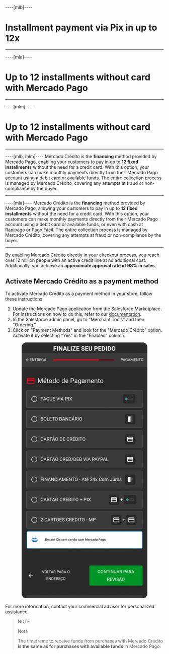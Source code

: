 ----[mlb]----
# Installment payment via Pix in up to 12x

------------
----[mla]----
# Up to 12 installments without card with Mercado Pago

------------
----[mlm]----
# Up to 12 installments without card with Mercado Pago

------------
----[mlb, mlm]----
Mercado Crédito is the **financing** method provided by Mercado Pago, enabling your customers to pay in up to **12 fixed installments** without the need for a credit card. With this option, your customers can make monthly payments directly from their Mercado Pago account using a debit card or available funds. The entire collection process is managed by Mercado Crédito, covering any attempts at fraud or non-compliance by the buyer.

------------
----[mla]---- 
Mercado Crédito is the **financing** method provided by Mercado Pago, allowing your customers to pay in up to **12 fixed installments** without the need for a credit card. With this option, your customers can make monthly payments directly from their Mercado Pago account using a debit card or available funds, or even with cash at Rapipago or Pago Fácil. The entire collection process is managed by Mercado Crédito, covering any attempts at fraud or non-compliance by the buyer.

------------
By enabling Mercado Crédito directly in your checkout process, you reach over 12 million people with an active credit line at no additional cost. Additionally, you achieve an **approximate approval rate of 98% in sales**.

## Activate Mercado Crédito as a payment method

To activate Mercado Crédito as a payment method in your store, follow these instructions:

1. Update the Mercado Pago application from the Salesforce Marketplace. For instructions on how to do this, refer to our [documentation](/developers/en/docs/salesforce-commerce-cloud/installation).
2. In the Salesforce admin panel, go to "Merchant Tools" and then "Ordering."
3. Click on "Payment Methods" and look for the "Mercado Crédito" option. Activate it by selecting "Yes" in the "Enabled" column.

<center>

![Ativar Mercado Credito](/images/salesforce/credits-pt.gif) 

</center>

For more information, contact your commercial advisor for personalized assistance.

> NOTE
> 
> Nota
>
> The timeframe to receive funds from purchases with Mercado Crédito **is the same as for purchases with available funds** in Mercado Pago.